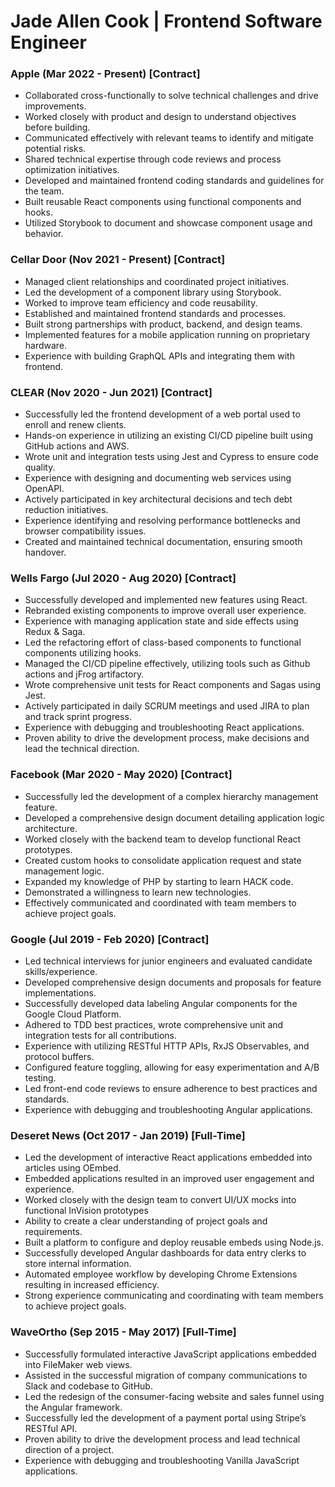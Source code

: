 # Jade Allen Cook | Frontend Software Engineer

### Apple (Mar 2022 - Present) [Contract]

- Collaborated cross-functionally to solve technical challenges and drive improvements.
- Worked closely with product and design to understand objectives before building.
- Communicated effectively with relevant teams to identify and mitigate potential risks.
- Shared technical expertise through code reviews and process optimization initiatives.
- Developed and maintained frontend coding standards and guidelines for the team.
- Built reusable React components using functional components and hooks.
- Utilized Storybook to document and showcase component usage and behavior.

### Cellar Door (Nov 2021 - Present) [Contract]

- Managed client relationships and coordinated project initiatives.
- Led the development of a component library using Storybook.
- Worked to improve team efficiency and code reusability.
- Established and maintained frontend standards and processes.
- Built strong partnerships with product, backend, and design teams.
- Implemented features for a mobile application running on proprietary hardware.
- Experience with building GraphQL APIs and integrating them with frontend.

### CLEAR (Nov 2020 - Jun 2021) [Contract]

- Successfully led the frontend development of a web portal used to enroll and renew clients.
- Hands-on experience in utilizing an existing CI/CD pipeline built using GitHub actions and AWS.
- Wrote unit and integration tests using Jest and Cypress to ensure code quality.
- Experience with designing and documenting web services using OpenAPI.
- Actively participated in key architectural decisions and tech debt reduction initiatives.
- Experience identifying and resolving performance bottlenecks and browser compatibility issues.
- Created and maintained technical documentation, ensuring smooth handover.

### Wells Fargo (Jul 2020 - Aug 2020) [Contract]

- Successfully developed and implemented new features using React.
- Rebranded existing components to improve overall user experience.
- Experience with managing application state and side effects using Redux & Saga.
- Led the refactoring effort of class-based components to functional components utilizing hooks.
- Managed the CI/CD pipeline effectively, utilizing tools such as Github actions and jFrog artifactory.
- Wrote comprehensive unit tests for React components and Sagas using Jest.
- Actively participated in daily SCRUM meetings and used JIRA to plan and track sprint progress.
- Experience with debugging and troubleshooting React applications.
- Proven ability to drive the development process, make decisions and lead the technical direction.

### Facebook (Mar 2020 - May 2020) [Contract]

- Successfully led the development of a complex hierarchy management feature.
- Developed a comprehensive design document detailing application logic architecture.
- Worked closely with the backend team to develop functional React prototypes.
- Created custom hooks to consolidate application request and state management logic.
- Expanded my knowledge of PHP by starting to learn HACK code.
- Demonstrated a willingness to learn new technologies.
- Effectively communicated and coordinated with team members to achieve project goals.

### Google (Jul 2019 - Feb 2020) [Contract]

- Led technical interviews for junior engineers and evaluated candidate skills/experience.
- Developed comprehensive design documents and proposals for feature implementations.
- Successfully developed data labeling Angular components for the Google Cloud Platform.
- Adhered to TDD best practices, wrote comprehensive unit and integration tests for all contributions.
- Experience with utilizing RESTful HTTP APIs, RxJS Observables, and protocol buffers.
- Configured feature toggling, allowing for easy experimentation and A/B testing.
- Led front-end code reviews to ensure adherence to best practices and standards.
- Experience with debugging and troubleshooting Angular applications.

### Deseret News (Oct 2017 - Jan 2019) [Full-Time]

- Led the development of interactive React applications embedded into articles using OEmbed.
- Embedded applications resulted in an improved user engagement and experience.
- Worked closely with the design team to convert UI/UX mocks into functional InVision prototypes
- Ability to create a clear understanding of project goals and requirements.
- Built a platform to configure and deploy reusable embeds using Node.js.
- Successfully developed Angular dashboards for data entry clerks to store internal information.
- Automated employee workflow by developing Chrome Extensions resulting in increased efficiency.
- Strong experience communicating and coordinating with team members to achieve project goals.

### WaveOrtho (Sep 2015 - May 2017) [Full-Time]

- Successfully formulated interactive JavaScript applications embedded into FileMaker web views.
- Assisted in the successful migration of company communications to Slack and codebase to GitHub.
- Led the redesign of the consumer-facing website and sales funnel using the Angular framework.
- Successfully led the development of a payment portal using Stripe’s RESTful API.
- Proven ability to drive the development process and lead technical direction of a project.
- Experience with debugging and troubleshooting Vanilla JavaScript applications.
